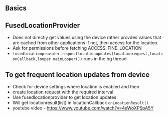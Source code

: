 Basics
------

## FusedLocationProvider

* Does not directly get values using the device rather provdes values that are cached from other applications if not, then access for the location.
* Ask for permissions before fetching ACCESS_FINE_LOCATION
* `fusedlocationprovider.requestlocationupdates(locationrequest,locationCallback,looper.mainLooper())` runs in the bg thread

## To get frequent location updates from device 

* Check for device settings where location is enabled and then
* create location request with the required interval
* Use fusedlocationprovider to get location updates
* Will get locationresult(list) in locationCallback `onLocationResult()`
* youtube video  - https://www.youtube.com/watch?v=4eWoXPSpA5Y
